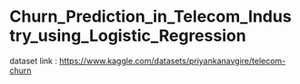 # Churn_Prediction_in_Telecom_Industry_using_Logistic_Regression

dataset link : https://www.kaggle.com/datasets/priyankanavgire/telecom-churn
